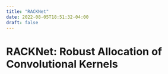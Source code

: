 ```yaml
---
title: "RACKNet"
date: 2022-08-05T18:51:32-04:00
draft: false
---
```


# RACKNet: Robust Allocation of Convolutional Kernels

